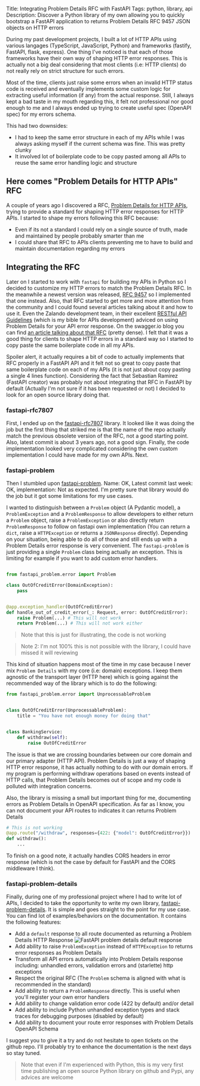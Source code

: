 Title: Integrating Problem Details RFC with FastAPI
Tags: python, library, api
Description: Discover a Python library of my own allowing you to quickly bootstrap a FastAPI application to returns Problem Details RFC 9457 JSON objects on HTTP errors

During my past development projects, I built a lot of HTTP APIs using various langages (TypeScript, JavaScript, Python) and frameworks (fastify, FastAPI, flask, express). One thing I've noticed is that each of those frameworks have their own way of shaping HTTP error responses. This is actually not a big deal considering that most clients (i.e: HTTP clients) do not really rely on strict structure for such errors.

Most of the time, clients just raise some errors when an invalid HTTP status code is received and eventually implements some custom logic for extracting useful information (if any) from the actual response. Still, I always kept a bad taste in my mouth regarding this, it felt not professional nor good enough to me and I always ended up trying to create useful spec (OpenAPI spec) for my errors schema.

This had two downsides:

- I had to keep the same error structure in each of my APIs while I was always asking myself if the current schema was fine. This was pretty clunky
- It involved lot of boilerplate code to be copy pasted among all APIs to reuse the same error handling logic and structure

## Here comes "Problem Details for HTTP APIs" RFC

A couple of years ago I discovered a RFC, [Problem Details for HTTP APIs](https://datatracker.ietf.org/doc/html/rfc7807), trying to provide a standard for shaping HTTP error responses for HTTP APIs. I started to shape my errors following this RFC because:

- Even if its not a standard I could rely on a single source of truth, made and maintained by people probably smarter than me
- I could share that RFC to APIs clients preventing me to have to build and maintain documentation regarding my errors

## Integrating the RFC

Later on I started to work with `fastapi` for building my APIs in Python so I decided to customize my HTTP errors to match the Problem Details RFC. In the meanwhile a newest version was released, [RFC 9457](https://datatracker.ietf.org/doc/html/rfc9457) so I implemented that one instead. Also, that RFC started to get more and more attention from the community and I could found several articles talking about it and how to use it. Even the Zalando development team, in their excellent [RESTful API Guidelines](https://opensource.zalando.com/restful-api-guidelines/#176) (which is my bible for APIs development) adviced on using Problem Details for your API error response. On the swagger.io blog you can find [an article talking about that RFC](https://swagger.io/blog/problem-details-rfc9457-api-error-handling/) (pretty dense). I felt that it was a good thing for clients to shape HTTP errors in a standard way so I started to copy paste the same boilerplate code in all my APIs.

Spoiler alert, it actually requires a bit of code to actually implements that RFC properly in a FastAPI API and it felt not so great to copy paste that same boilerplate code on each of my APIs (it is not just about copy pasting a single 4 lines function). Considering the fact that Sebastian Ramirez (FastAPI creator) was probably not about integrating that RFC in FastAPI by default (Actually I'm not sure if it has been requested or not) I decided to look for an open source library doing that.

### fastapi-rfc7807

First, I ended up on the [fastapi-rfc7807](https://github.com/vapor-ware/fastapi-rfc7807) library. It looked like it was doing the job but the first thing that striked me is that the name of the repo actually match the previous obsolete version of the RFC, not a good starting point. Also, latest commit is about 3 years ago, not a good sign. Finally, the code implementation looked very complicated considering the own custom implementation I could have made for my own APIs. Next.

### fastapi-problem

Then I stumbled upon [fastapi-problem](https://github.com/NRWLDev/fastapi-problem). Name: OK, Latest commit last week: OK, implementation: Not as expected. I'm pretty sure that library would do the job but it got some limitations for my use cases.

I wanted to distinguish between a `Problem` object (A Pydantic model), a `ProblemException` and a `ProblemResponse` to allow developers to either return a `Problem` object, raise a `ProblemException` or also directly return `ProblemResponse` to follow on fastapi own implementation (You can return a `dict`, raise a `HTTPException` or returns a `JSONResponse` directly). Depending on your situation, being able to do all of those and still ends up with a Problem Details error response is very convenient. The `fastapi-problem` is just providing a single `Problem` class being actually an exception. This is limiting for example if you want to add custom error handlers.

```python

from fastapi_problem.error import Problem

class OutOfCreditError(DomainException):
    pass


@app.exception_handler(OutOfCreditError)
def handle_out_of_credit_error(_: Request, error: OutOfCreditError):
    raise Problem(...) # This will not work
    return Problem(...) # This will not work either
```

> Note that this is just for illustrating, the code is not working

> Note 2: I'm not 100% this is not possible with the library, I could have missed it will reviewing

This kind of situation happens most of the time in my case because I never mix `Problem Details` with my core (i.e: domain) exceptions. I keep them agnostic of the transport layer (HTTP here) which is going against the recommended way of the library which is to do the following:

```python
from fastapi_problem.error import UnprocessableProblem


class OutOfCreditError(UnprocessableProblem):
    title = "You have not enough money for doing that"


class BankingService:
    def withdraw(self):
        raise OutOfCreditError
```

The issue is that we are crossing boundaries between our core domain and our primary adapter (HTTP API). Problem Details is just a way of shaping HTTP error response, it has actually nothing to do with our domain errors. If my program is performing withdraw operations based on events instead of HTTP calls, that Problem Details becomes out of scope and my code is polluted with integration concerns.

Also, the library is missing a small but important thing for me, documenting errors as Problem Details in OpenAPI specification.
As far as I know, you can not document your API routes to indicates it can returns Problem Details

```python
# This is not working
@app.route("/withdraw", responses={422: {"model": OutOfCreditError}})
def withdraw():
    ...
```

To finish on a good note, it actually handles CORS headers in error response (which is not the case by default for FastAPI and the CORS middleware I think).

### fastapi-problem-details

Finally, during one of my professional project where I had to write lot of APIs, I decided to take the opportunity to write my own library, [fastapi-problem-details](https://github.com/g0di/fastapi-problem-details). It is simple and goes straight to the point for my use case. You can find lot of examples/behaviors on the documentation. It contains the following features:

- Add a `default` response to all route documented as returning a Problem Details HTTP Response
  ![FastAPI problem details default response]({static}/images/fastapi-problem-details-default-response.png)
- Add ability to raise `ProblemException` instead of `HTTPException` to returns error responses as Problem Details
- Transform all API errors automatically into Problem Details response including: unhandled errors, validation errors and (starlette) http exceptions
- Respect the original RFC (The `Problem` schema is aligned with what is recommended in the standard)
- Add ability to return a `ProblemResponse` directly. This is useful when you'll register your own error handlers
- Add ability to change validation error code (422 by default) and/or detail
- Add ability to include Python unhandled exception types and stack traces for debugging purposes (disabled by default)
- Add ability to document your route error responses with Problem Details OpenAPI Schema

I suggest you to give it a try and do not hesitate to open tickets on the github repo. I'll probably try to enhance the documentation is the next days so stay tuned.

> Note that even if I'm experienced with Python, this is my very first time publishing an open source Python library on github and Pypi, any advices are welcome
